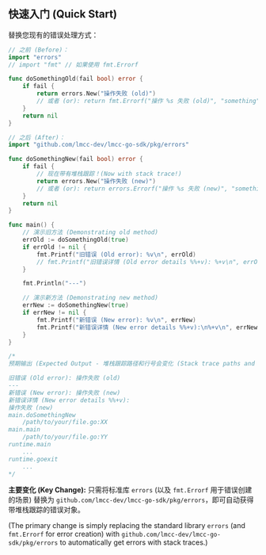 <!--
 * Author: Martin <lmccc.dev@gmail.com>
 * Co-Author: AI Assistant
 * Description: This document was collaboratively developed by Martin and AI Assistant.
-->

## 快速入门 (Quick Start)

替换您现有的错误处理方式：

```go
// 之前 (Before)：
import "errors"
// import "fmt" // 如果使用 fmt.Errorf

func doSomethingOld(fail bool) error {
    if fail {
        return errors.New("操作失败 (old)")
        // 或者 (or): return fmt.Errorf("操作 %s 失败 (old)", "something") 
    }
    return nil
}

// 之后 (After)：
import "github.com/lmcc-dev/lmcc-go-sdk/pkg/errors"

func doSomethingNew(fail bool) error {
    if fail {
        // 现在带有堆栈跟踪！(Now with stack trace!)
        return errors.New("操作失败 (new)") 
        // 或者 (or): return errors.Errorf("操作 %s 失败 (new)", "something") 
    }
    return nil
}

func main() {
    // 演示旧方法 (Demonstrating old method)
    errOld := doSomethingOld(true)
    if errOld != nil {
        fmt.Printf("旧错误 (Old error): %v\n", errOld)
        // fmt.Printf("旧错误详情 (Old error details %%+v): %+v\n", errOld) // 标准库 errors.New 不会自动提供堆栈跟踪给 %+v (Standard library errors.New doesn't automatically provide stack trace to %+v)
    }

    fmt.Println("---")

    // 演示新方法 (Demonstrating new method)
    errNew := doSomethingNew(true)
    if errNew != nil {
        fmt.Printf("新错误 (New error): %v\n", errNew)
        fmt.Printf("新错误详情 (New error details %%+v):\n%+v\n", errNew) // pkg/errors 会提供堆栈跟踪 (pkg/errors provides stack trace)
    }
}

/*
预期输出 (Expected Output - 堆栈跟踪路径和行号会变化 (Stack trace paths and line numbers will vary)):

旧错误 (Old error): 操作失败 (old)
---
新错误 (New error): 操作失败 (new)
新错误详情 (New error details %%+v):
操作失败 (new)
main.doSomethingNew
	/path/to/your/file.go:XX
main.main
	/path/to/your/file.go:YY
runtime.main
	...
runtime.goexit
	...
*/
```

**主要变化 (Key Change):**
只需将标准库 `errors` (以及 `fmt.Errorf` 用于错误创建的场景) 替换为 `github.com/lmcc-dev/lmcc-go-sdk/pkg/errors`，即可自动获得带堆栈跟踪的错误对象。

(The primary change is simply replacing the standard library `errors` (and `fmt.Errorf` for error creation) with `github.com/lmcc-dev/lmcc-go-sdk/pkg/errors` to automatically get errors with stack traces.) 